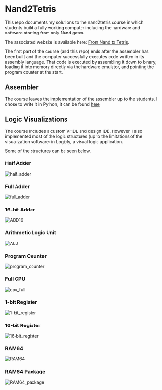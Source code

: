 # Nand2Tetris

This repo documents my solutions to the nand2tetris course in which students build a fully working computer including
the hardware and software starting from only Nand gates.

The associated website is available here: [From Nand to Tetris](https://www.nand2tetris.org/).

The first part of the course (and this repo) ends after the assembler has been built and the computer successfully executes code written in its assembly language. That code is executed by assembling it down to binary, loading it into memory directly via the hardware emulator, and pointing the program counter at the start. 

## Assembler

The course leaves the implementation of the assembler up to the students. I chose to write it in Python, it can be found [here](https://github.com/ChrisBuilds/nand2tetris/blob/main/projects/06/assembler.py)

## Logic Visualizations

The course includes a custom VHDL and design IDE. However, I also implemented most of the logic structures (up to the
limitations of the visualization software) in Logicly, a visual logic application.

Some of the structures can be seen below.

### Half Adder
![half_adder](https://github.com/ChrisBuilds/nand2tetris/assets/57874186/0aa6e8ed-e1eb-4b7d-84bd-df42be85f0b7)

### Full Adder
![full_adder](https://github.com/ChrisBuilds/nand2tetris/assets/57874186/ed1a8196-d5a9-4ac5-9846-0c1f80836b7a)

### 16-bit Adder
![ADD16](https://github.com/ChrisBuilds/nand2tetris/assets/57874186/4f53b635-9020-4a18-be71-5ffbf2338a4c)

### Arithmetic Logic Unit
![ALU](https://github.com/ChrisBuilds/nand2tetris/assets/57874186/8f83a7f6-f0f3-4899-b7f9-c5cdf56288f1)

### Program Counter
![program_counter](https://github.com/ChrisBuilds/nand2tetris/assets/57874186/013faba9-82fa-4850-847e-2149e67e5e38)

### Full CPU
![cpu_full](https://github.com/ChrisBuilds/nand2tetris/assets/57874186/b2c54fde-7474-4616-a80f-c81c6a77d170)

### 1-bit Register
![1-bit_register](https://github.com/ChrisBuilds/nand2tetris/assets/57874186/83fe1e8e-78af-4920-9d85-0f50f5e91bd5)

### 16-bit Register
![16-bit_register](https://github.com/ChrisBuilds/nand2tetris/assets/57874186/615f6bbd-f796-424d-b7a3-e5977075d525)

### RAM64
![RAM64](https://github.com/ChrisBuilds/nand2tetris/assets/57874186/8e296552-b95e-49a3-ac4c-ba22a6d69cc3)

### RAM64 Package
![RAM64_package](https://github.com/ChrisBuilds/nand2tetris/assets/57874186/0ce7e085-fea4-427e-b98b-6acd163b8083)
